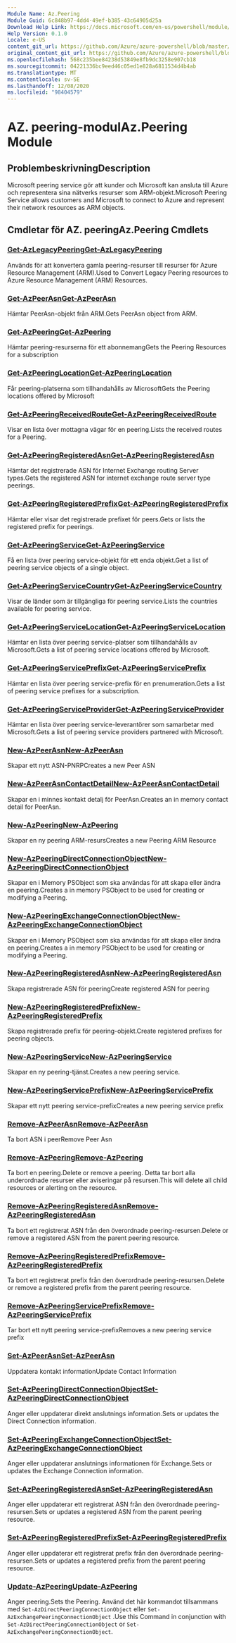 ```yaml
---
Module Name: Az.Peering
Module Guid: 6c848b97-4dd4-49ef-b385-43c64905d25a
Download Help Link: https://docs.microsoft.com/en-us/powershell/module/az.peering.md
Help Version: 0.1.0
Locale: e-US
content_git_url: https://github.com/Azure/azure-powershell/blob/master/src/Peering/Peering/help/Az.Peering.md
original_content_git_url: https://github.com/Azure/azure-powershell/blob/master/src/Peering/Peering/help/Az.Peering.md
ms.openlocfilehash: 568c235bee84238d53849e8fb9dc3258e907cb18
ms.sourcegitcommit: 04221336bc9eed46c05ed1e828a6811534d4b4ab
ms.translationtype: MT
ms.contentlocale: sv-SE
ms.lasthandoff: 12/08/2020
ms.locfileid: "98404579"
---
```

# <span data-ttu-id="983ae-101">AZ. peering-modul</span><span class="sxs-lookup"><span data-stu-id="983ae-101">Az.Peering Module</span></span>
## <span data-ttu-id="983ae-102">Problembeskrivning</span><span class="sxs-lookup"><span data-stu-id="983ae-102">Description</span></span>
<span data-ttu-id="983ae-103">Microsoft peering service gör att kunder och Microsoft kan ansluta till Azure och representera sina nätverks resurser som ARM-objekt.</span><span class="sxs-lookup"><span data-stu-id="983ae-103">Microsoft Peering Service allows customers and Microsoft to connect to Azure and represent their network resources as ARM objects.</span></span>

## <span data-ttu-id="983ae-104">Cmdletar för AZ. peering</span><span class="sxs-lookup"><span data-stu-id="983ae-104">Az.Peering Cmdlets</span></span>
### [<span data-ttu-id="983ae-105">Get-AzLegacyPeering</span><span class="sxs-lookup"><span data-stu-id="983ae-105">Get-AzLegacyPeering</span></span>](Get-AzLegacyPeering.md)
<span data-ttu-id="983ae-106">Används för att konvertera gamla peering-resurser till resurser för Azure Resource Management (ARM).</span><span class="sxs-lookup"><span data-stu-id="983ae-106">Used to Convert Legacy Peering resources to Azure Resource Management (ARM) Resources.</span></span> 

### [<span data-ttu-id="983ae-107">Get-AzPeerAsn</span><span class="sxs-lookup"><span data-stu-id="983ae-107">Get-AzPeerAsn</span></span>](Get-AzPeerAsn.md)
<span data-ttu-id="983ae-108">Hämtar PeerAsn-objekt från ARM.</span><span class="sxs-lookup"><span data-stu-id="983ae-108">Gets PeerAsn object from ARM.</span></span>

### [<span data-ttu-id="983ae-109">Get-AzPeering</span><span class="sxs-lookup"><span data-stu-id="983ae-109">Get-AzPeering</span></span>](Get-AzPeering.md)
<span data-ttu-id="983ae-110">Hämtar peering-resurserna för ett abonnemang</span><span class="sxs-lookup"><span data-stu-id="983ae-110">Gets the Peering Resources for a subscription</span></span>

### [<span data-ttu-id="983ae-111">Get-AzPeeringLocation</span><span class="sxs-lookup"><span data-stu-id="983ae-111">Get-AzPeeringLocation</span></span>](Get-AzPeeringLocation.md)
<span data-ttu-id="983ae-112">Får peering-platserna som tillhandahålls av Microsoft</span><span class="sxs-lookup"><span data-stu-id="983ae-112">Gets the Peering locations offered by Microsoft</span></span>

### [<span data-ttu-id="983ae-113">Get-AzPeeringReceivedRoute</span><span class="sxs-lookup"><span data-stu-id="983ae-113">Get-AzPeeringReceivedRoute</span></span>](Get-AzPeeringReceivedRoute.md)
<span data-ttu-id="983ae-114">Visar en lista över mottagna vägar för en peering.</span><span class="sxs-lookup"><span data-stu-id="983ae-114">Lists the received routes for a Peering.</span></span>

### [<span data-ttu-id="983ae-115">Get-AzPeeringRegisteredAsn</span><span class="sxs-lookup"><span data-stu-id="983ae-115">Get-AzPeeringRegisteredAsn</span></span>](Get-AzPeeringRegisteredAsn.md)
<span data-ttu-id="983ae-116">Hämtar det registrerade ASN för Internet Exchange routing Server types.</span><span class="sxs-lookup"><span data-stu-id="983ae-116">Gets the registered ASN for internet exchange route server type peerings.</span></span>

### [<span data-ttu-id="983ae-117">Get-AzPeeringRegisteredPrefix</span><span class="sxs-lookup"><span data-stu-id="983ae-117">Get-AzPeeringRegisteredPrefix</span></span>](Get-AzPeeringRegisteredPrefix.md)
<span data-ttu-id="983ae-118">Hämtar eller visar det registrerade prefixet för peers.</span><span class="sxs-lookup"><span data-stu-id="983ae-118">Gets or lists the registered prefix for peerings.</span></span>

### [<span data-ttu-id="983ae-119">Get-AzPeeringService</span><span class="sxs-lookup"><span data-stu-id="983ae-119">Get-AzPeeringService</span></span>](Get-AzPeeringService.md)
<span data-ttu-id="983ae-120">Få en lista över peering service-objekt för ett enda objekt.</span><span class="sxs-lookup"><span data-stu-id="983ae-120">Get a list of peering service objects of a single object.</span></span>

### [<span data-ttu-id="983ae-121">Get-AzPeeringServiceCountry</span><span class="sxs-lookup"><span data-stu-id="983ae-121">Get-AzPeeringServiceCountry</span></span>](Get-AzPeeringServiceCountry.md)
<span data-ttu-id="983ae-122">Visar de länder som är tillgängliga för peering service.</span><span class="sxs-lookup"><span data-stu-id="983ae-122">Lists the countries available for peering service.</span></span>

### [<span data-ttu-id="983ae-123">Get-AzPeeringServiceLocation</span><span class="sxs-lookup"><span data-stu-id="983ae-123">Get-AzPeeringServiceLocation</span></span>](Get-AzPeeringServiceLocation.md)
<span data-ttu-id="983ae-124">Hämtar en lista över peering service-platser som tillhandahålls av Microsoft.</span><span class="sxs-lookup"><span data-stu-id="983ae-124">Gets a list of peering service locations offered by Microsoft.</span></span>

### [<span data-ttu-id="983ae-125">Get-AzPeeringServicePrefix</span><span class="sxs-lookup"><span data-stu-id="983ae-125">Get-AzPeeringServicePrefix</span></span>](Get-AzPeeringServicePrefix.md)
<span data-ttu-id="983ae-126">Hämtar en lista över peering service-prefix för en prenumeration.</span><span class="sxs-lookup"><span data-stu-id="983ae-126">Gets a list of peering service prefixes for a subscription.</span></span>

### [<span data-ttu-id="983ae-127">Get-AzPeeringServiceProvider</span><span class="sxs-lookup"><span data-stu-id="983ae-127">Get-AzPeeringServiceProvider</span></span>](Get-AzPeeringServiceProvider.md)
<span data-ttu-id="983ae-128">Hämtar en lista över peering service-leverantörer som samarbetar med Microsoft.</span><span class="sxs-lookup"><span data-stu-id="983ae-128">Gets a list of peering service providers partnered with Microsoft.</span></span>

### [<span data-ttu-id="983ae-129">New-AzPeerAsn</span><span class="sxs-lookup"><span data-stu-id="983ae-129">New-AzPeerAsn</span></span>](New-AzPeerAsn.md)
<span data-ttu-id="983ae-130">Skapar ett nytt ASN-PNRP</span><span class="sxs-lookup"><span data-stu-id="983ae-130">Creates a new Peer ASN</span></span> 

### [<span data-ttu-id="983ae-131">New-AzPeerAsnContactDetail</span><span class="sxs-lookup"><span data-stu-id="983ae-131">New-AzPeerAsnContactDetail</span></span>](New-AzPeerAsnContactDetail.md)
<span data-ttu-id="983ae-132">Skapar en i minnes kontakt detalj för PeerAsn.</span><span class="sxs-lookup"><span data-stu-id="983ae-132">Creates an in memory contact detail for PeerAsn.</span></span> 

### [<span data-ttu-id="983ae-133">New-AzPeering</span><span class="sxs-lookup"><span data-stu-id="983ae-133">New-AzPeering</span></span>](New-AzPeering.md)
<span data-ttu-id="983ae-134">Skapar en ny peering ARM-resurs</span><span class="sxs-lookup"><span data-stu-id="983ae-134">Creates a new Peering ARM Resource</span></span>

### [<span data-ttu-id="983ae-135">New-AzPeeringDirectConnectionObject</span><span class="sxs-lookup"><span data-stu-id="983ae-135">New-AzPeeringDirectConnectionObject</span></span>](New-AzPeeringDirectConnectionObject.md)
<span data-ttu-id="983ae-136">Skapar en i Memory PSObject som ska användas för att skapa eller ändra en peering.</span><span class="sxs-lookup"><span data-stu-id="983ae-136">Creates a in memory PSObject to be used for creating or modifying a Peering.</span></span>

### [<span data-ttu-id="983ae-137">New-AzPeeringExchangeConnectionObject</span><span class="sxs-lookup"><span data-stu-id="983ae-137">New-AzPeeringExchangeConnectionObject</span></span>](New-AzPeeringExchangeConnectionObject.md)
<span data-ttu-id="983ae-138">Skapar en i Memory PSObject som ska användas för att skapa eller ändra en peering.</span><span class="sxs-lookup"><span data-stu-id="983ae-138">Creates a in memory PSObject to be used for creating or modifying a Peering.</span></span>

### [<span data-ttu-id="983ae-139">New-AzPeeringRegisteredAsn</span><span class="sxs-lookup"><span data-stu-id="983ae-139">New-AzPeeringRegisteredAsn</span></span>](New-AzPeeringRegisteredAsn.md)
<span data-ttu-id="983ae-140">Skapa registrerade ASN för peering</span><span class="sxs-lookup"><span data-stu-id="983ae-140">Create registered ASN for peering</span></span>

### [<span data-ttu-id="983ae-141">New-AzPeeringRegisteredPrefix</span><span class="sxs-lookup"><span data-stu-id="983ae-141">New-AzPeeringRegisteredPrefix</span></span>](New-AzPeeringRegisteredPrefix.md)
<span data-ttu-id="983ae-142">Skapa registrerade prefix för peering-objekt.</span><span class="sxs-lookup"><span data-stu-id="983ae-142">Create registered prefixes for peering objects.</span></span>

### [<span data-ttu-id="983ae-143">New-AzPeeringService</span><span class="sxs-lookup"><span data-stu-id="983ae-143">New-AzPeeringService</span></span>](New-AzPeeringService.md)
<span data-ttu-id="983ae-144">Skapar en ny peering-tjänst.</span><span class="sxs-lookup"><span data-stu-id="983ae-144">Creates a new peering service.</span></span>

### [<span data-ttu-id="983ae-145">New-AzPeeringServicePrefix</span><span class="sxs-lookup"><span data-stu-id="983ae-145">New-AzPeeringServicePrefix</span></span>](New-AzPeeringServicePrefix.md)
<span data-ttu-id="983ae-146">Skapar ett nytt peering service-prefix</span><span class="sxs-lookup"><span data-stu-id="983ae-146">Creates a new peering service prefix</span></span>

### [<span data-ttu-id="983ae-147">Remove-AzPeerAsn</span><span class="sxs-lookup"><span data-stu-id="983ae-147">Remove-AzPeerAsn</span></span>](Remove-AzPeerAsn.md)
<span data-ttu-id="983ae-148">Ta bort ASN i peer</span><span class="sxs-lookup"><span data-stu-id="983ae-148">Remove Peer Asn</span></span>

### [<span data-ttu-id="983ae-149">Remove-AzPeering</span><span class="sxs-lookup"><span data-stu-id="983ae-149">Remove-AzPeering</span></span>](Remove-AzPeering.md)
<span data-ttu-id="983ae-150">Ta bort en peering.</span><span class="sxs-lookup"><span data-stu-id="983ae-150">Delete or remove a peering.</span></span> <span data-ttu-id="983ae-151">Detta tar bort alla underordnade resurser eller aviseringar på resursen.</span><span class="sxs-lookup"><span data-stu-id="983ae-151">This will delete all child resources or alerting on the resource.</span></span>

### [<span data-ttu-id="983ae-152">Remove-AzPeeringRegisteredAsn</span><span class="sxs-lookup"><span data-stu-id="983ae-152">Remove-AzPeeringRegisteredAsn</span></span>](Remove-AzPeeringRegisteredAsn.md)
<span data-ttu-id="983ae-153">Ta bort ett registrerat ASN från den överordnade peering-resursen.</span><span class="sxs-lookup"><span data-stu-id="983ae-153">Delete or remove a registered ASN from the parent peering resource.</span></span>

### [<span data-ttu-id="983ae-154">Remove-AzPeeringRegisteredPrefix</span><span class="sxs-lookup"><span data-stu-id="983ae-154">Remove-AzPeeringRegisteredPrefix</span></span>](Remove-AzPeeringRegisteredPrefix.md)
<span data-ttu-id="983ae-155">Ta bort ett registrerat prefix från den överordnade peering-resursen.</span><span class="sxs-lookup"><span data-stu-id="983ae-155">Delete or remove a registered prefix from the parent peering resource.</span></span>

### [<span data-ttu-id="983ae-156">Remove-AzPeeringServicePrefix</span><span class="sxs-lookup"><span data-stu-id="983ae-156">Remove-AzPeeringServicePrefix</span></span>](Remove-AzPeeringServicePrefix.md)
<span data-ttu-id="983ae-157">Tar bort ett nytt peering service-prefix</span><span class="sxs-lookup"><span data-stu-id="983ae-157">Removes a new peering service prefix</span></span>

### [<span data-ttu-id="983ae-158">Set-AzPeerAsn</span><span class="sxs-lookup"><span data-stu-id="983ae-158">Set-AzPeerAsn</span></span>](Set-AzPeerAsn.md)
<span data-ttu-id="983ae-159">Uppdatera kontakt information</span><span class="sxs-lookup"><span data-stu-id="983ae-159">Update Contact Information</span></span>

### [<span data-ttu-id="983ae-160">Set-AzPeeringDirectConnectionObject</span><span class="sxs-lookup"><span data-stu-id="983ae-160">Set-AzPeeringDirectConnectionObject</span></span>](Set-AzPeeringDirectConnectionObject.md)
<span data-ttu-id="983ae-161">Anger eller uppdaterar direkt anslutnings information.</span><span class="sxs-lookup"><span data-stu-id="983ae-161">Sets or updates the Direct Connection information.</span></span> 

### [<span data-ttu-id="983ae-162">Set-AzPeeringExchangeConnectionObject</span><span class="sxs-lookup"><span data-stu-id="983ae-162">Set-AzPeeringExchangeConnectionObject</span></span>](Set-AzPeeringExchangeConnectionObject.md)
<span data-ttu-id="983ae-163">Anger eller uppdaterar anslutnings informationen för Exchange.</span><span class="sxs-lookup"><span data-stu-id="983ae-163">Sets or updates the Exchange Connection information.</span></span> 

### [<span data-ttu-id="983ae-164">Set-AzPeeringRegisteredAsn</span><span class="sxs-lookup"><span data-stu-id="983ae-164">Set-AzPeeringRegisteredAsn</span></span>](Set-AzPeeringRegisteredAsn.md)
<span data-ttu-id="983ae-165">Anger eller uppdaterar ett registrerat ASN från den överordnade peering-resursen.</span><span class="sxs-lookup"><span data-stu-id="983ae-165">Sets or updates a registered ASN from the parent peering resource.</span></span>

### [<span data-ttu-id="983ae-166">Set-AzPeeringRegisteredPrefix</span><span class="sxs-lookup"><span data-stu-id="983ae-166">Set-AzPeeringRegisteredPrefix</span></span>](Set-AzPeeringRegisteredPrefix.md)
<span data-ttu-id="983ae-167">Anger eller uppdaterar ett registrerat prefix från den överordnade peering-resursen.</span><span class="sxs-lookup"><span data-stu-id="983ae-167">Sets or updates a registered prefix from the parent peering resource.</span></span>

### [<span data-ttu-id="983ae-168">Update-AzPeering</span><span class="sxs-lookup"><span data-stu-id="983ae-168">Update-AzPeering</span></span>](Update-AzPeering.md)
<span data-ttu-id="983ae-169">Anger peering.</span><span class="sxs-lookup"><span data-stu-id="983ae-169">Sets the Peering.</span></span> <span data-ttu-id="983ae-170">Använd det här kommandot tillsammans med `Set-AzDirectPeeringConnectionObject` eller `Set-AzExchangePeeringConnectionObject` .</span><span class="sxs-lookup"><span data-stu-id="983ae-170">Use this Command in conjunction with `Set-AzDirectPeeringConnectionObject` or `Set-AzExchangePeeringConnectionObject`.</span></span>

